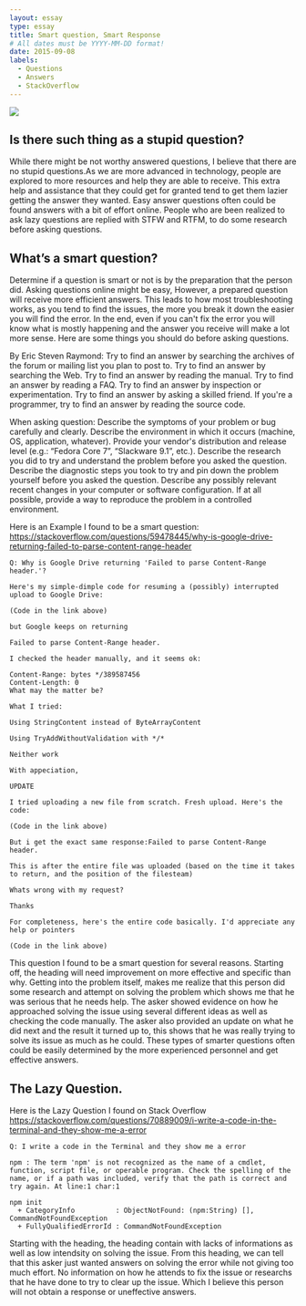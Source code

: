 ```yaml
---
layout: essay
type: essay
title: Smart question, Smart Response
# All dates must be YYYY-MM-DD format!
date: 2015-09-08
labels:
  - Questions
  - Answers
  - StackOverflow
---
```


<img class="ui medium left floated image" src="../images/rtfm.png">

## Is there such thing as a stupid question?

While there might be not worthy answered questions, I believe that there are no stupid questions.As we are more advanced in technology, people are explored to more resources and help they are able to receive. This extra help and assistance that they could get for granted tend to get them lazier getting the answer they wanted. Easy answer questions often could be found answers with a bit of effort online. People who are been realized to ask lazy questions are replied with STFW and RTFM, to do some research before asking questions.

## What’s a smart question?

Determine if a question is smart or not is by the preparation that the person did. Asking questions online might be easy, However, a prepared question will receive more efficient answers. This leads to how most troubleshooting works, as you tend to find the issues, the more you break it down the easier you will find the error. In the end, even if you can't fix the error you will know what is mostly happening and the answer you receive will make a lot more sense.  Here are some things you should do before asking questions.

By Eric Steven Raymond:
Try to find an answer by searching the archives of the forum or mailing list you plan to post to.
Try to find an answer by searching the Web.
Try to find an answer by reading the manual.
Try to find an answer by reading a FAQ.
Try to find an answer by inspection or experimentation.
Try to find an answer by asking a skilled friend.
If you're a programmer, try to find an answer by reading the source code.

When asking question:
Describe the symptoms of your problem or bug carefully and clearly.
Describe the environment in which it occurs (machine, OS, application, whatever). Provide your vendor's distribution and release level (e.g.: “Fedora Core 7”, “Slackware 9.1”, etc.).
Describe the research you did to try and understand the problem before you asked the question.
Describe the diagnostic steps you took to try and pin down the problem yourself before you asked the question.
Describe any possibly relevant recent changes in your computer or software configuration.
If at all possible, provide a way to reproduce the problem in a controlled environment.

Here is an Example I found to be a smart question:
https://stackoverflow.com/questions/59478445/why-is-google-drive-returning-failed-to-parse-content-range-header
```
Q: Why is Google Drive returning 'Failed to parse Content-Range header.'?

Here's my simple-dimple code for resuming a (possibly) interrupted upload to Google Drive:

(Code in the link above)

but Google keeps on returning

Failed to parse Content-Range header.

I checked the header manually, and it seems ok:

Content-Range: bytes */389587456
Content-Length: 0
What may the matter be?

What I tried:

Using StringContent instead of ByteArrayContent

Using TryAddWithoutValidation with */*

Neither work

With appeciation,

UPDATE

I tried uploading a new file from scratch. Fresh upload. Here's the code:

(Code in the link above)

But i get the exact same response:Failed to parse Content-Range header.

This is after the entire file was uploaded (based on the time it takes to return, and the position of the filesteam)

Whats wrong with my request?

Thanks

For completeness, here's the entire code basically. I'd appreciate any help or pointers

(Code in the link above)
```
This question I found to be a smart question for several reasons. Starting off, the heading will need improvement on more effective and specific than why. Getting into the problem itself, makes me realize that this person did some research and attempt on solving the problem which shows me that he was serious that he needs help. The asker showed evidence on how he approached solving the issue using several different ideas as well as checking the code manually. The asker also provided an update on what he did next and the result it turned up to, this shows that he was really trying to solve its issue as much as he could. These types of smarter questions often could be easily determined by the more experienced personnel and get effective answers.

## The Lazy Question.

Here is the Lazy Question I found on Stack Overflow
https://stackoverflow.com/questions/70889009/i-write-a-code-in-the-terminal-and-they-show-me-a-error
```
Q: I write a code in the Terminal and they show me a error

npm : The term 'npm' is not recognized as the name of a cmdlet, function, script file, or operable program. Check the spelling of the name, or if a path was included, verify that the path is correct and try again. At line:1 char:1

npm init
  + CategoryInfo          : ObjectNotFound: (npm:String) [], CommandNotFoundException
  + FullyQualifiedErrorId : CommandNotFoundException

```
Starting with the heading, the heading contain with lacks of informations as well as low intendsity on solving the issue. From this heading, we can tell that this asker just wanted answers on solving the error while not giving too much effort. No information on how he attends to fix the issue or researchs that he have done to try to clear up the issue. Which I believe this person will not obtain a response or uneffective answers.
